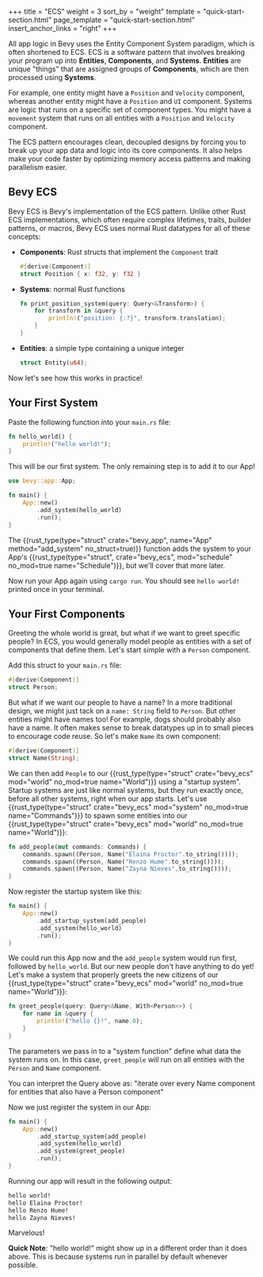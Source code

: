 +++
title = "ECS"
weight = 3
sort_by = "weight"
template = "quick-start-section.html"
page_template = "quick-start-section.html"
insert_anchor_links = "right"
+++

All app logic in Bevy uses the Entity Component System paradigm, which is often shortened to ECS. ECS is a software pattern that involves breaking your program up into **Entities**, **Components**, and **Systems**. **Entities** are unique "things" that are assigned groups of **Components**, which are then processed using **Systems**.

For example, one entity might have a `Position` and `Velocity` component, whereas another entity might have a `Position` and `UI` component. Systems are logic that runs on a specific set of component types. You might have a `movement` system that runs on all entities with a `Position` and `Velocity` component.

The ECS pattern encourages clean, decoupled designs by forcing you to break up your app data and logic into its core components. It also helps make your code faster by optimizing memory access patterns and making parallelism easier.

## Bevy ECS

Bevy ECS is Bevy's implementation of the ECS pattern. Unlike other Rust ECS implementations, which often require complex lifetimes, traits, builder patterns, or macros, Bevy ECS uses normal Rust datatypes for all of these concepts:

* **Components**: Rust structs that implement the `Component` trait

    ```rs
    #[derive(Component)]
    struct Position { x: f32, y: f32 }
    ```

* **Systems**: normal Rust functions

    ```rs
    fn print_position_system(query: Query<&Transform>) {
        for transform in &query {
            println!("position: {:?}", transform.translation);
        }
    }
    ```

* **Entities**: a simple type containing a unique integer

    ```rs
    struct Entity(u64);
    ```

Now let's see how this works in practice!

## Your First System

Paste the following function into your `main.rs` file:

```rs
fn hello_world() {
    println!("hello world!");
}
```

This will be our first system. The only remaining step is to add it to our App!

```rs
use bevy::app::App;

fn main() {
    App::new()
        .add_system(hello_world)
        .run();
}
```

The {{rust_type(type="struct" crate="bevy_app", name="App" method="add_system" no_struct=true)}} function adds the system to your App's {{rust_type(type="struct", crate="bevy_ecs", mod="schedule" no_mod=true name="Schedule")}}, but we'll cover that more later.

Now run your App again using `cargo run`. You should see `hello world!` printed once in your terminal.

## Your First Components

Greeting the whole world is great, but what if we want to greet specific people? In ECS, you would generally model people as entities with a set of components that define them. Let's start simple with a `Person` component.

Add this struct to your `main.rs` file:

```rs
#[derive(Component)]
struct Person;
```

But what if we want our people to have a name? In a more traditional design, we might just tack on a `name: String` field to `Person`. But other entities might have names too! For example, dogs should probably also have a name. It often makes sense to break datatypes up in to small pieces to encourage code reuse. So let's make `Name` its own component:

```rs
#[derive(Component)]
struct Name(String);
```

We can then add `People` to our {{rust_type(type="struct" crate="bevy_ecs" mod="world" no_mod=true name="World")}} using a "startup system". Startup systems are just like normal systems, but they run exactly once, before all other systems, right when our app starts. Let's use {{rust_type(type="struct" crate="bevy_ecs" mod="system" no_mod=true name="Commands")}} to spawn some entities into our {{rust_type(type="struct" crate="bevy_ecs" mod="world" no_mod=true name="World")}}:

```rs
fn add_people(mut commands: Commands) {
    commands.spawn((Person, Name("Elaina Proctor".to_string())));
    commands.spawn((Person, Name("Renzo Hume".to_string())));
    commands.spawn((Person, Name("Zayna Nieves".to_string())));
}
```

Now register the startup system like this:

```rs
fn main() {
    App::new()
        .add_startup_system(add_people)
        .add_system(hello_world)
        .run();
}
```

We could run this App now and the `add_people` system would run first, followed by `hello_world`. But our new people don't have anything to do yet! Let's make a system that properly greets the new citizens of our {{rust_type(type="struct" crate="bevy_ecs" mod="world" no_mod=true name="World")}}:

```rs
fn greet_people(query: Query<&Name, With<Person>>) {
    for name in &query {
        println!("hello {}!", name.0);
    }
}
```

The parameters we pass in to a "system function" define what data the system runs on. In this case, `greet_people` will run on all entities with the `Person` and `Name` component.

You can interpret the Query above as: "iterate over every Name component for entities that also have a Person component"

Now we just register the system in our App:

```rs
fn main() {
    App::new()
        .add_startup_system(add_people)
        .add_system(hello_world)
        .add_system(greet_people)
        .run();
}
```

Running our app will result in the following output:

```txt
hello world!
hello Elaina Proctor!
hello Renzo Hume!
hello Zayna Nieves!
```

Marvelous!

**Quick Note**: "hello world!" might show up in a different order than it does above. This is because systems run in parallel by default whenever possible.
